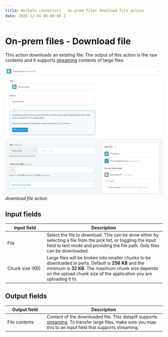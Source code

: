 ```yaml
---
title: Workato connectors - On-prem files download file action
date: 2018-12-04 06:00:00 Z
---
```


# On-prem files - Download file

This action downloads an existing file. The output of this action is the raw contents and it supports [streaming](/features/file-streaming.md) contents of large files.

![download file action](/assets/images/connectors/on-prem-files/download-file-action.png)
*download file action*

## Input fields

<table class="unchanged rich-diff-level-one">
  <thead>
    <tr>
      <th width='25%'>Input field</th>
      <th>Description</th>
    </tr>
  </thead>
  <tbody>
    <tr>
      <td>File</td>
      <td>
        Select the file to download. This can be done either by selecting a file from the pick list, or toggling the input field to text mode and providing the file path. Only files can be downloaded.
      </td>
    </tr>
    <tr>
      <td>Chunk size (KB)</td>
      <td>Large files will be broken into smaller chunks to be downloaded in parts. Default is <b>256 KB</b> and the minimum is <b>32 KB</b>. The maximum chunk size depends on the upload chunk size of the application you are uploading it to.</td>
    </tr>
  </tbody>
</table>

## Output fields

<table class="unchanged rich-diff-level-one">
  <thead>
    <tr>
      <th width='25%'>Output field</th>
      <th>Description</th>
    </tr>
  </thead>
  <tbody>
    <tr>
      <td>File contents</td>
      <td>Content of the downloaded file. This datapill supports <a href='/features/file-streaming.md'>streaming</a>. To transfer large files, make sure you map this to an input field that supports streaming.</td>
    </tr>
  </tbody>
</table>
